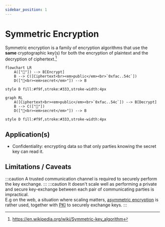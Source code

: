 ```yaml
---
sidebar_position: 1
---
```


# Symmetric Encryption
Symmetric encryption is a family of encryption algorithms that use the **same** cryptographic key(s) for both the encryption of plaintext and the decryption of ciphertext.[^1]


```mermaid
flowchart LR
    A(["📄"]) --> B[Encrypt]
    B --> C([Ciphertext<br><em>public</em><br>`0xfac..54c`])
    D(["🔑<br><em>secret</em>"]) --> B

style D fill:#f9f,stroke:#333,stroke-width:4px
```
```mermaid
graph RL
    A([Ciphertext<br><em>public</em><br>`0xfac..54c`]) --> B[Decrypt]
    B --> C(["📄"])
    D(["🔑<br><em>secret</em>"]) --> B
    
style D fill:#f9f,stroke:#333,stroke-width:4px
```
[^1]: https://en.wikipedia.org/wiki/Symmetric-key_algorithm

## Application(s)
- Confidentiality: encrypting data so that only parties knowing the secret key can read it.

## Limitations / Caveats
:::caution
A trusted communication channel is required to securely perform the key exchange.
:::
:::caution
It doesn't scale well as performing a private and secure key-exchange between each pair of communicating parties is impractical.  
E.g on the web, a situation where scaling matters, [asymmetric encryption](../asymmetric-encryption/intro) is rather used, together with [PKI](#TODO) to securely exchange keys.
:::

